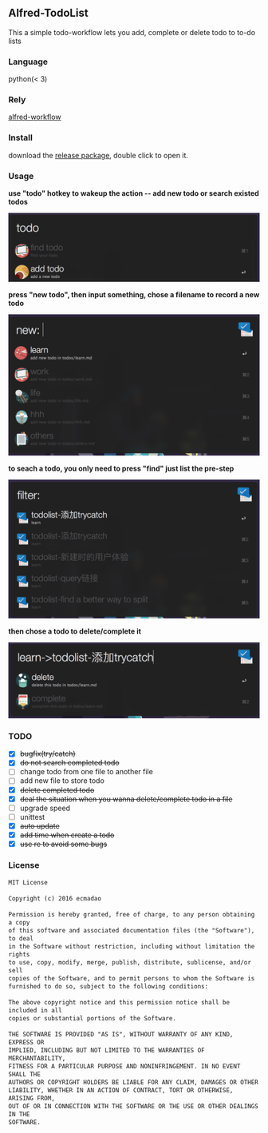 ## Alfred-TodoList

This a simple todo-workflow lets you add, complete or delete todo to to-do lists

### Language

python(< 3)

### Rely

[alfred-workflow](https://github.com/deanishe/alfred-workflow)

### Install

download the [release package](https://github.com/ecmadao/Alfred-TodoList/releases), double click to open it.

### Usage

**use "todo" hotkey to wakeup the action -- add new todo or search existed todos**

![todo](image/todo.png)

**press "new todo", then input something, chose a filename to record a new todo**

![todo-new](image/todo-new.png)

**to seach a todo, you only need to press "find"  just list the pre-step**

![todo-search](image/todo-search.png)

**then chose a todo to delete/complete it**

![todo-option](image/todo-option.png)

### TODO

- [x] ~~bugfix(try/catch)~~
- [x] ~~do not search completed todo~~
- [ ] change todo from one file to another file
- [ ] add new file to store todo
- [x] ~~delete completed todo~~
- [x] ~~deal the situation when you wanna delete/complete todo in a file~~
- [ ] upgrade speed
- [ ] unittest
- [x] ~~auto update~~
- [x] ~~add time when create a todo~~
- [x] ~~use re to avoid some bugs~~

### License

```
MIT License

Copyright (c) 2016 ecmadao

Permission is hereby granted, free of charge, to any person obtaining a copy
of this software and associated documentation files (the "Software"), to deal
in the Software without restriction, including without limitation the rights
to use, copy, modify, merge, publish, distribute, sublicense, and/or sell
copies of the Software, and to permit persons to whom the Software is
furnished to do so, subject to the following conditions:

The above copyright notice and this permission notice shall be included in all
copies or substantial portions of the Software.

THE SOFTWARE IS PROVIDED "AS IS", WITHOUT WARRANTY OF ANY KIND, EXPRESS OR
IMPLIED, INCLUDING BUT NOT LIMITED TO THE WARRANTIES OF MERCHANTABILITY,
FITNESS FOR A PARTICULAR PURPOSE AND NONINFRINGEMENT. IN NO EVENT SHALL THE
AUTHORS OR COPYRIGHT HOLDERS BE LIABLE FOR ANY CLAIM, DAMAGES OR OTHER
LIABILITY, WHETHER IN AN ACTION OF CONTRACT, TORT OR OTHERWISE, ARISING FROM,
OUT OF OR IN CONNECTION WITH THE SOFTWARE OR THE USE OR OTHER DEALINGS IN THE
SOFTWARE.
```
